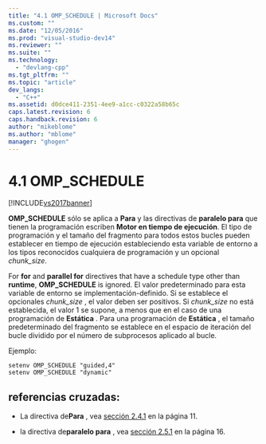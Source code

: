 ```yaml
---
title: "4.1 OMP_SCHEDULE | Microsoft Docs"
ms.custom: ""
ms.date: "12/05/2016"
ms.prod: "visual-studio-dev14"
ms.reviewer: ""
ms.suite: ""
ms.technology: 
  - "devlang-cpp"
ms.tgt_pltfrm: ""
ms.topic: "article"
dev_langs: 
  - "C++"
ms.assetid: d0dce411-2351-4ee9-a1cc-c0322a58b65c
caps.latest.revision: 6
caps.handback.revision: 6
author: "mikeblome"
ms.author: "mblome"
manager: "ghogen"
---
```

# 4.1 OMP_SCHEDULE
[!INCLUDE[vs2017banner](../../assembler/inline/includes/vs2017banner.md)]

**OMP\_SCHEDULE** sólo se aplica a **Para** y las directivas de **paralelo para** que tienen la programación escriben **Motor en tiempo de ejecución**.  El tipo de programación y el tamaño del fragmento para todos estos bucles pueden establecer en tiempo de ejecución estableciendo esta variable de entorno a los tipos reconocidos cualquiera de programación y un opcional *chunk\_size*.  
  
 For **for** and **parallel for** directives that have a schedule type other than **runtime**, **OMP\_SCHEDULE** is ignored.  El valor predeterminado para esta variable de entorno se implementación\-definido.  Si se establece el opcionales *chunk\_size* , el valor deben ser positivos.  Si *chunk\_size* no está establecida, el valor 1 se supone, a menos que en el caso de una programación de **Estática** .  Para una programación de **Estática** , el tamaño predeterminado del fragmento se establece en el espacio de iteración del bucle dividido por el número de subprocesos aplicado al bucle.  
  
 Ejemplo:  
  
```  
setenv OMP_SCHEDULE "guided,4"  
setenv OMP_SCHEDULE "dynamic"  
```  
  
## referencias cruzadas:  
  
-   La directiva de**Para** , vea [sección 2.4.1](../../parallel/openmp/2-4-1-for-construct.md) en la página 11.  
  
-   la directiva de**paralelo para** , vea [sección 2.5.1](../Topic/2.5.1%20parallel%20for%20Construct.md) en la página 16.